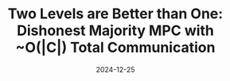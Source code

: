 ---
title: "Two Levels are Better than One: Dishonest Majority MPC with ~O(&#124;C&#124;) Total Communication"
authors: Alexander Bienstock and Kevin Yeo
collection: publications
category: conferences
#permalink: 
excerpt: #'This paper is about the number 1. The number 2 is left for future work.'
date: 2024-12-25
venue: "Submitted"
slidesurl: #'http://academicpages.github.io/files/slides1.pdf'
paperurl: 'https://eprint.iacr.org/2024/503.pdf'
citation: #'Your Name, You. (2009). &quot;Paper Title Number 1.&quot; <i>Journal 1</i>. 1(1).'
---